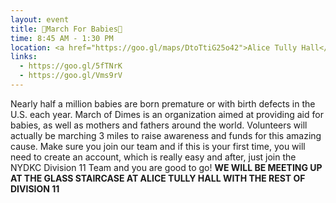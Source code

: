 ```yaml
---
layout: event
title: 👶March For Babies👶
time: 8:45 AM - 1:30 PM
location: <a href="https://goo.gl/maps/DtoTtiG25o42">Alice Tully Hall</a>, Manhattan
links: 
  - https://goo.gl/5fTNrK
  - https://goo.gl/Vms9rV
---
```

Nearly half a million babies are born premature or with birth defects in the U.S. each year. March of Dimes is an organization aimed at providing aid for babies, as well as mothers and fathers around the world. Volunteers will actually be marching 3 miles to raise awareness and funds for this amazing cause. Make sure you join our team and if this is your first time, you will need to create an account, which is really easy and after, just join the NYDKC Division 11 Team and you are good to go!
**WE WILL BE MEETING UP AT THE GLASS STAIRCASE AT ALICE TULLY HALL WITH THE REST OF DIVISION 11** 